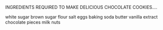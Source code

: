 INGREDIENTS REQUIRED TO MAKE DELICIOUS CHOCOLATE COOKIES....

white sugar
brown sugar
flour
salt
eggs
baking soda
butter 
vanilla extract
chocolate pieces
milk
nuts 